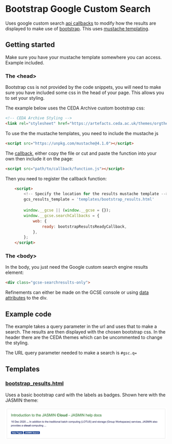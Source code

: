 # Bootstrap Google Custom Search

Uses google custom search [api callbacks](https://developers.google.com/custom-search/docs/element#imageweb-search-results-ready-callback) to modify how the results are displayed
to make use of [bootstrap](https://getbootstrap.com/). This uses [mustache templating](https://github.com/janl/mustache.js/).

## Getting started

Make sure you have your mustache template somewhere you can access. Example included.

### The \<head>
Bootstrap css is not provided by the code snippets, you will need to make sure you have included some
css in the head of your page. This allows you to set your styling.

The example below uses the CEDA Archive custom bootstrap css:

```html
<!-- CEDA Archive Styling -->
<link rel="stylesheet" href="https://artefacts.ceda.ac.uk/themes/orgtheme_ceda_serv/0.2/4/flatly/bootstrap.css" media="screen">
```

To use the the mustache templates, you need to include the mustache js

```html
<script src="https://unpkg.com/mustache@4.1.0"></script>
```

The [callback](js/result_bootstrap_mustache.js), either copy the file or cut and paste the function into your own then include it on the page:
```html
<script src="path/to/callback/function.js"></script>
```

Then you need to register the callback function:

```html
    <script>
        <!-- Specify the location for the results mustache template -->
        gcs_results_template = 'templates/bootstrap_results.html'

        window.__gcse || (window.__gcse = {});
        window.__gcse.searchCallbacks = {
            web: {
                ready: bootstrapResultsReadyCallback,
            },
        };
    </script>
```

### The \<body>

In the body, you just need the Google custom search engine results element:

```html
<div class="gcse-searchresults-only">
```

Refinements can either be made on the GCSE console or using [data attributes](https://developers.google.com/custom-search/docs/element#supported_attributes) to the div.


## Example code

The example takes a query parameter in the url and uses that to make a search.
The results are then displayed with the chosen bootstrap css. In the header
there are the CEDA themes which can be uncommented to change the styling.

The URL query parameter needed to make a search is `#gsc.q=`

## Templates

### [bootstrap_results.html](templates/bootstrap_results.html)

Uses a basic bootstrap card with the labels as badges. Shown here with the JASMIN theme:

![Bootstrap Card Example](docs/images/templates/bootstrap_card_results.png)
